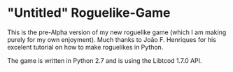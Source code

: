 # "Untitled" Roguelike-Game

This is the pre-Alpha version of my new roguelike game (which I am making purely for my own enjoyment).  Much thanks to João F. Henriques for his excelent tutorial on how to make roguelikes in Python.

The game is written in Python 2.7 and is using the Libtcod 1.7.0 API.

